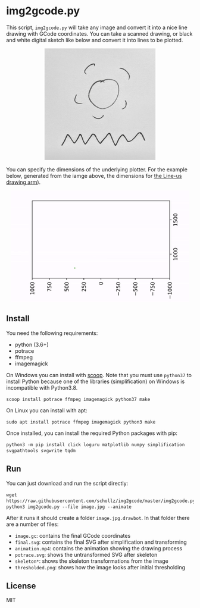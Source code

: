 # img2gcode.py

This script, `img2gcode.py` will take any image and convert it into a nice line drawing with GCode coordinates. You can take a scanned drawing, or black and white digital sketch like below and convert it into lines to be plotted.

<p align="center">
<img src=".github/sun.jpg" height=300>
</p>

You can specify the dimensions of the underlying plotter. For the example below, generated from the iamge above, the dimensions for [the Line-us drawing arm](https://github.com/Line-us/Line-us-Programming/blob/master/Documentation/LineUsDrawingArea.pdf)).

<p align="center">
<img src=".github/output.gif" height=300>
</p>

## Install

You need the following requirements:

- python (3.6+)
- potrace
- ffmpeg
- imagemagick

On Windows you can install with [scoop](https://scoop.sh/). Note that you must use `python37` to install Python because one of the libraries (simplification) on Windows is incompatible with Python3.8.

	scoop install potrace ffmpeg imagemagick python37 make

On Linux you can install with apt:
	
	sudo apt install potrace ffmpeg imagemagick python3 make

Once installed, you can install the required Python packages with pip:

	python3 -m pip install click loguru matplotlib numpy simplification svgpathtools svgwrite tqdm

## Run

You can just download and run the script directly:

	wget https://raw.githubusercontent.com/schollz/img2gcode/master/img2gcode.py
	python3 img2gcode.py --file image.jpg --animate

After it runs it should create a folder `image.jpg.drawbot`. In that folder there are a number of files:

- `image.gc`: contains the final GCode coordinates
- `final.svg`: contains the final SVG after simplification and transforming
- `animation.mp4`: contains the animation showing the drawing process
- `potrace.svg`: shows the untransformed SVG after skeleton
- `skeleton*`: shows the skeleton transformations from the image
- `thresholded.png`: shows how the image looks after initial thresholding


## License

MIT
